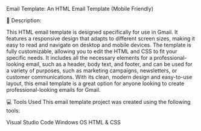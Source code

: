 Email Template:
An HTML Email Template (Mobile Friendly)

📝 Description:

This HTML email template is designed specifically for use in Gmail. It features a responsive design that adapts to different screen sizes, making it easy to read and navigate on desktop and mobile devices. The template is fully customizable, allowing you to edit the HTML and CSS to fit your specific needs. It includes all the necessary elements for a professional-looking email, such as a header, body text, and footer, and can be used for a variety of purposes, such as marketing campaigns, newsletters, or customer communications. With its clean, modern design and easy-to-use layout, this email template is a great option for anyone looking to create professional-looking emails for Gmail.


💻 Tools Used
This email template project was created using the following tools:

Visual Studio Code
Windows OS
HTML & CSS
